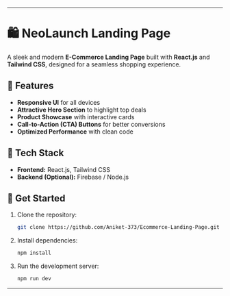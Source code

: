
---

# 🛍️ NeoLaunch Landing Page  

A sleek and modern **E-Commerce Landing Page** built with **React.js** and **Tailwind CSS**, designed for a seamless shopping experience.  

## 🚀 Features  
- **Responsive UI** for all devices  
- **Attractive Hero Section** to highlight top deals  
- **Product Showcase** with interactive cards  
- **Call-to-Action (CTA) Buttons** for better conversions  
- **Optimized Performance** with clean code  

## 🔗 Tech Stack  
- **Frontend:** React.js, Tailwind CSS  
- **Backend (Optional):** Firebase / Node.js  

## 📌 Get Started  
1. Clone the repository:  
   ```sh
   git clone https://github.com/Aniket-373/Ecommerce-Landing-Page.git
   ```
2. Install dependencies:  
   ```sh
   npm install
   ```
3. Run the development server:  
   ```sh
   npm run dev
   ```

---
